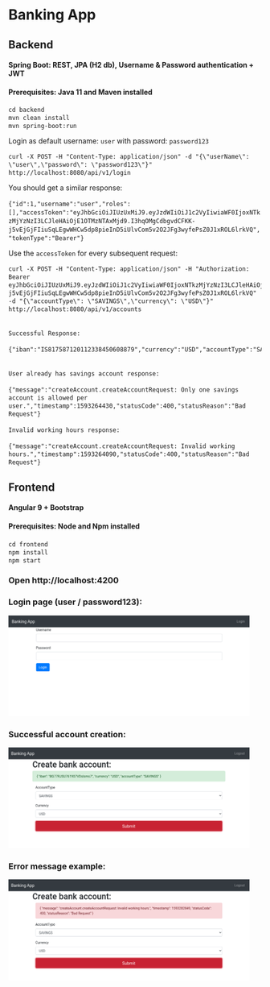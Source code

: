 # Banking App

## Backend 
#### Spring Boot: REST, JPA (H2 db), Username & Password authentication + JWT  

#### Prerequisites: Java 11 and Maven installed

```
cd backend
mvn clean install
mvn spring-boot:run
```

Login as default username: `user` with password: `password123`

```
curl -X POST -H "Content-Type: application/json" -d "{\"userName\": \"user\",\"password\": \"password123\"}" http://localhost:8080/api/v1/login 
```
You should get a similar response: 

`{"id":1,"username":"user","roles":[],"accessToken":"eyJhbGciOiJIUzUxMiJ9.eyJzdWIiOiJ1c2VyIiwiaWF0IjoxNTkzMjYzNzI3LCJleHAiOjE1OTMzNTAxMjd9.I3hqOMgCdbgvdCFKK-j5vEjGjFIiuSqLEgwWHCw5dp8pieInD5iUlvCom5v2O2JFg3wyfePsZ0J1xROL6lrkVQ","tokenType":"Bearer"}`

Use the `accessToken` for every subsequent request: 

```
curl -X POST -H "Content-Type: application/json" -H "Authorization: Bearer eyJhbGciOiJIUzUxMiJ9.eyJzdWIiOiJ1c2VyIiwiaWF0IjoxNTkzMjYzNzI3LCJleHAiOjE1OTMzNTAxMjd9.I3hqOMgCdbgvdCFKK-j5vEjGjFIiuSqLEgwWHCw5dp8pieInD5iUlvCom5v2O2JFg3wyfePsZ0J1xROL6lrkVQ" -d "{\"accountType\": \"SAVINGS\",\"currency\": \"USD\"}" http://localhost:8080/api/v1/accounts


Successful Response: 

{"iban":"IS817587120112338450608879","currency":"USD","accountType":"SAVINGS"}


User already has savings account response: 

{"message":"createAccount.createAccountRequest: Only one savings account is allowed per user.","timestamp":1593264430,"statusCode":400,"statusReason":"Bad Request"}

Invalid working hours response: 

{"message":"createAccount.createAccountRequest: Invalid working hours.","timestamp":1593264090,"statusCode":400,"statusReason":"Bad Request"}
```


## Frontend
#### Angular 9 + Bootstrap
#### Prerequisites: Node and Npm installed

```
cd frontend
npm install 
npm start
```

### Open http://localhost:4200

### Login page (user / password123): 
<img src="img/login.png" width=480 height=200></img>

###  Successful account creation:
<img src="img/successful.png" width=480 height=200></img>

### Error message example:
<img src="img/invalid.png" width=480 height=200></img>

